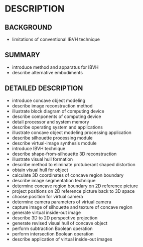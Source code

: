 # DESCRIPTION

## BACKGROUND

- limitations of conventional IBVH technique

## SUMMARY

- introduce method and apparatus for IBVH
- describe alternative embodiments

## DETAILED DESCRIPTION

- introduce concave object modeling
- describe image reconstruction method
- illustrate block diagram of computing device
- describe components of computing device
- detail processor and system memory
- describe operating system and applications
- illustrate concave object modeling processing application
- describe silhouette processing module
- describe virtual-image synthesis module
- introduce IBVH technique
- describe shape-from-silhouette 3D reconstruction
- illustrate visual hull formation
- describe method to eliminate protuberant shaped distortion
- obtain visual hull for object
- calculate 3D coordinates of concave region boundary
- describe image segmentation technique
- determine concave region boundary on 2D reference picture
- project positions on 2D reference picture back to 3D space
- choose position for virtual camera
- determine camera parameters of virtual camera
- capture image of silhouette and texture of concave region
- generate virtual inside-out image
- describe 3D to 2D perspective projection
- generate revised visual hull of concave object
- perform subtraction Boolean operation
- perform intersection Boolean operation
- describe application of virtual inside-out images

